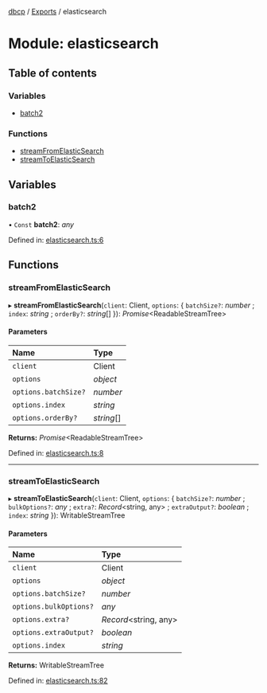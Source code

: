 [dbcp](../README.md) / [Exports](../modules.md) / elasticsearch

# Module: elasticsearch

## Table of contents

### Variables

- [batch2](elasticsearch.md#batch2)

### Functions

- [streamFromElasticSearch](elasticsearch.md#streamfromelasticsearch)
- [streamToElasticSearch](elasticsearch.md#streamtoelasticsearch)

## Variables

### batch2

• `Const` **batch2**: *any*

Defined in: [elasticsearch.ts:6](https://github.com/wholebuzz/dbcp/blob/master/src/elasticsearch.ts#L6)

## Functions

### streamFromElasticSearch

▸ **streamFromElasticSearch**(`client`: Client, `options`: { `batchSize?`: *number* ; `index`: *string* ; `orderBy?`: *string*[]  }): *Promise*<ReadableStreamTree\>

#### Parameters

| Name | Type |
| :------ | :------ |
| `client` | Client |
| `options` | *object* |
| `options.batchSize?` | *number* |
| `options.index` | *string* |
| `options.orderBy?` | *string*[] |

**Returns:** *Promise*<ReadableStreamTree\>

Defined in: [elasticsearch.ts:8](https://github.com/wholebuzz/dbcp/blob/master/src/elasticsearch.ts#L8)

___

### streamToElasticSearch

▸ **streamToElasticSearch**(`client`: Client, `options`: { `batchSize?`: *number* ; `bulkOptions?`: *any* ; `extra?`: *Record*<string, any\> ; `extraOutput?`: *boolean* ; `index`: *string*  }): WritableStreamTree

#### Parameters

| Name | Type |
| :------ | :------ |
| `client` | Client |
| `options` | *object* |
| `options.batchSize?` | *number* |
| `options.bulkOptions?` | *any* |
| `options.extra?` | *Record*<string, any\> |
| `options.extraOutput?` | *boolean* |
| `options.index` | *string* |

**Returns:** WritableStreamTree

Defined in: [elasticsearch.ts:82](https://github.com/wholebuzz/dbcp/blob/master/src/elasticsearch.ts#L82)
